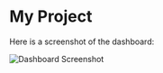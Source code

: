 # My Project

Here is a screenshot of the dashboard:

![Dashboard Screenshot](https://github.com/anubhavwalia999/Bike_sales_dashboard_MSExcel/issues/1#issue-2428050229)
